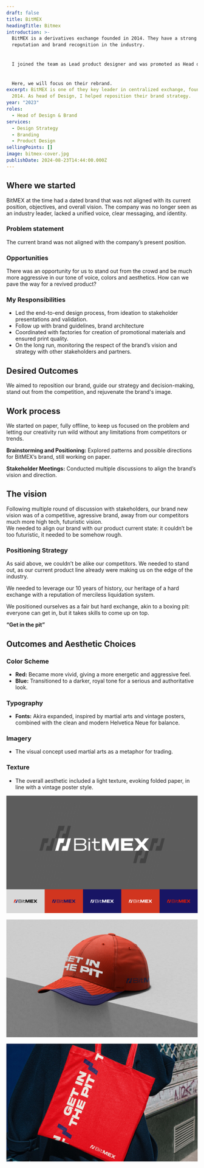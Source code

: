 ```yaml
---
draft: false
title: BitMEX
headingTitle: Bitmex
introduction: >-
  BitMEX is a derivatives exchange founded in 2014. They have a strong
  reputation and brand recognition in the industry.


  I joined the team as Lead product designer and was promoted as Head of Design and Brand, and worked on their full product suite.


  Here, we will focus on their rebrand.
excerpt: BitMEX is one of they key leader in centralized exchange, founded in
  2014. As head of Design, I helped reposition their brand strategy.
year: "2023"
roles:
  - Head of Design & Brand
services:
  - Design Strategy
  - Branding
  - Product Design
sellingPoints: []
image: bitmex-cover.jpg
publishDate: 2024-08-23T14:44:00.000Z
---
```

## Where we started

BitMEX at the time had a dated brand that was not aligned with its current position, objectives, and overall vision. The company was no longer seen as an industry leader, lacked a unified voice, clear messaging, and identity.

### Problem statement

The current brand was not aligned with the company’s present position.

### Opportunities

There was an opportunity for us to stand out from the crowd and be much more aggressive in our tone of voice, colors and aesthetics. How can we pave the way for a revived product?

### My Responsibilities

* Led the end-to-end design process, from ideation to stakeholder presentations and validation.
* Follow up with brand guidelines, brand architecture
* Coordinated with factories for creation of promotional materials and ensured print quality.
* On the long run, monitoring the respect of the brand’s vision and strategy with other stakeholders and partners.

## Desired Outcomes

We aimed to reposition our brand, guide our strategy and decision-making, stand out from the competition, and rejuvenate the brand's image.

## Work process

We started on paper, fully offline, to keep us focused on the problem and letting our creativity run wild without any limitations from competitors or trends.

**Brainstorming and Positioning:** Explored patterns and possible directions for BitMEX’s brand, still working on paper.

**Stakeholder Meetings:** Conducted multiple discussions to align the brand’s vision and direction.

## The vision

Following multiple round of discussion with stakeholders, our brand new vision was of a competitive, agressive brand, away from our competitors much more high tech, futuristic vision.\
We needed to align our brand with our product current state: it couldn’t be too futuristic, it needed to be somehow rough.

### Positioning Strategy

As said above, we couldn’t be alike our competitors. We needed to stand out, as our current product line already were making us on the edge of the industry.

We needed to leverage our 10 years of history, our heritage of a hard exchange with a reputation of merciless liquidation system.

We positioned ourselves as a fair but hard exchange, akin to a boxing pit: everyone can get in, but it takes skills to come up on top.

**“Get in the pit”**

## Outcomes and Aesthetic Choices

### Color Scheme

* **Red:** Became more vivid, giving a more energetic and aggressive feel.
* **Blue:** Transitioned to a darker, royal tone for a serious and authoritative look.

### Typography

* **Fonts:** Akira expanded, inspired by martial arts and vintage posters, combined with the clean and modern Helvetica Neue for balance.

### Imagery

* The visual concept used martial arts as a metaphor for trading.

### Texture

* The overall aesthetic included a light texture, evoking folded paper, in line with a vintage poster style.

![](01-1-.jpg)

![](02-1-.jpg)

![](bitmex-preview.jpg)
